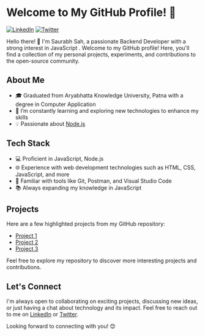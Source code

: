 # Welcome to My GitHub Profile! 👋

[![LinkedIn](https://img.shields.io/badge/-LinkedIn-blue?style=flat-square&logo=linkedin&logoColor=white)](https://www.linkedin.com/in/saurabhkumarsah)
[![Twitter](https://img.shields.io/badge/-Twitter-%231DA1F2?style=flat-square&logo=twitter&logoColor=white)](https://twitter.com/saurabhksah)
<!-- [![Portfolio](https://img.shields.io/badge/-Portfolio-%23117AC9?style=flat-square&logo=firefox&logoColor=white)](https://yourportfolio.com) -->

Hello there! 👋 I'm Saurabh Sah, a passionate Backend Developer with a strong interest in JavaScript <!--[specific technologies or domains] -->. Welcome to my GitHub profile! Here, you'll find a collection of my personal projects, experiments, and contributions to the open-source community.

## About Me

- 🎓 Graduated from Aryabhatta Knowledge University, Patna with a degree in Computer Application
- 🌱 I’m constantly learning and exploring new technologies to enhance my skills
- 💡 Passionate about [Node.js](https://nodejs.org/)
<!-- - ✍️ Love sharing my knowledge and experiences through blog posts and technical write-ups -->
<!--2 - 💼 Currently working at [Company/Organization], where I [briefly describe your role/responsibilities] -->
<!--3 - 🔭 I’m currently working on [exciting project or goal] -->

## Tech Stack

<!-- - 💻 Proficient in [programming languages, frameworks, or technologies you specialize in] -->
- 💻 Proficient in JavaScript, Node.js
- 🌐 Experience with web development technologies such as HTML, CSS, JavaScript, and more
- 🚀 Familiar with tools like Git, Postman, and Visual Studio Code
- 📚 Always expanding my knowledge in JavaScript

## Projects

Here are a few highlighted projects from my GitHub repository:

- [Project 1](https://github.com/saurabhkumarsah/JaiKisan_FunctionUp.git) <!--  : Brief description of the project, highlighting its key features and technologies used.-->
- [Project 2](https://github.com/saurabhkumarsah/Blogging.git) <!-- : Brief description of the project, highlighting its key features and technologies used. -->
- [Project 3](https://github.com/saurabhkumarsah/URL-SHORTNER.git) <!-- : Brief description of the project, highlighting its key features and technologies used. -->

Feel free to explore my repository to discover more interesting projects and contributions.

<!-- ## Blog

I also write articles and blog posts on various topics, including [specific areas of interest]. Check out my latest blog posts:

- [Blog Post 1](link-to-blog-post): Brief description or summary of the blog post.
- [Blog Post 2](link-to-blog-post): Brief description or summary of the blog post.
- [Blog Post 3](link-to-blog-post): Brief description or summary of the blog post. -->

## Let's Connect

I'm always open to collaborating on exciting projects, discussing new ideas, or just having a chat about technology and its impact. Feel free to reach out to me on [LinkedIn](https://www.linkedin.com/in/saurabhkumarsah) or [Twitter](https://twitter.com/saurabhksah). <!--You can also visit my portfolio website at [yourportfolio.com](https://yourportfolio.com) to learn more about my work. -->

Looking forward to connecting with you! 😊
